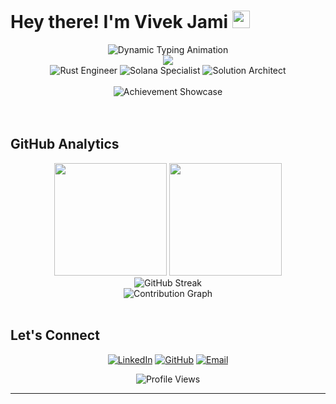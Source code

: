 # Hey there! I'm Vivek Jami <img src="https://media.giphy.com/media/hvRJCLFzcasrR4ia7z/giphy.gif" width="28">
<div align="center">
  <img src="https://readme-typing-svg.demolab.com/?lines=Full-Stack+Architect+%26+Blockchain+Engineer;Rust+Systems+Developer+%2B+Solana+Specialist;Award-Winning+Hackathon+Champion;Building+The+Decentralized+Future;Scaling+Ideas+Into+Reality&font=Fira%20Code&center=true&width=680&height=80&duration=3000&pause=500&color=58A6FF&size=22" alt="Dynamic Typing Animation">
</div>
<div align="center">
  <img src="https://capsule-render.vercel.app/api?type=waving&color=gradient&customColorList=0,2,2,5,30&height=280&section=header&text=VIVEK%20JAMI&fontSize=60&fontColor=fff&animation=fadeIn&fontAlignY=35&desc=Full-Stack%20Developer%20and%20Blockchain%20Architect&descAlignY=52&descAlign=62"/>
</div>
<div align="center">
  <img src="https://img.shields.io/badge/%20Rust-Systems%20Engineer-FF4500?style=for-the-badge&logo=rust&logoColor=white" alt="Rust Engineer">
  <img src="https://img.shields.io/badge/%20Solana-Blockchain%20Specialist-9945FF?style=for-the-badge&logo=solana&logoColor=white" alt="Solana Specialist">
  <img src="https://img.shields.io/badge/%20Full%20Stack-Solution%20Architect-00D4FF?style=for-the-badge&logo=react&logoColor=white" alt="Solution Architect">

</div>
<br/>



<div align="center">
  <img src="https://github-profile-trophy.vercel.app/?username=vivekjami&theme=onestar&no-frame=true&no-bg=true&margin-w=4&column=7&row=2" alt="Achievement Showcase"/>
</div>

<br/>

<br/>



##  GitHub Analytics

<div align="center">
  <img height="180em" src="https://github-readme-stats.vercel.app/api?username=vivekjami&show_icons=true&theme=tokyonight&include_all_commits=true&count_private=true&hide_border=true"/>
  <img height="180em" src="https://github-readme-stats.vercel.app/api/top-langs/?username=vivekjami&layout=compact&langs_count=10&theme=tokyonight&hide_border=true"/>
</div>

<div align="center">
  <img src="https://streak-stats.demolab.com/?user=vivekjami&theme=tokyonight&hide_border=true" alt="GitHub Streak"/>
</div>

<div align="center">
  <img src="https://github-readme-activity-graph.vercel.app/graph?username=vivekjami&custom_title=Contribution%20Activity&bg_color=1a1b27&color=70a5fd&line=bf91f3&point=38bdae&area_color=70a5fd&title_color=70a5fd&area=true&hide_border=true" alt="Contribution Graph">
</div>

<br/>

##  Let's Connect

<div align="center">

[![LinkedIn](https://img.shields.io/badge/LinkedIn-Professional%20Network-0077B5?style=for-the-badge&logo=linkedin&logoColor=white)](https://www.linkedin.com/in/vivek-jami/)
[![GitHub](https://img.shields.io/badge/GitHub-Code%20Portfolio-100000?style=for-the-badge&logo=github&logoColor=white)](https://github.com/vivekjami)
[![Email](https://img.shields.io/badge/Email-Get%20In%20Touch-D14836?style=for-the-badge&logo=gmail&logoColor=white)](mailto:j.vivekvamsi@gmail.com)

<img src="https://komarev.com/ghpvc/?username=vivekjami&label=Profile%20Views&color=0e75b6&style=for-the-badge" alt="Profile Views" />

</div>

---

